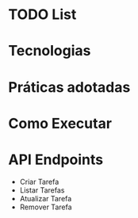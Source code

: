 # TODO List


# Tecnologias


# Práticas adotadas


# Como Executar


# API Endpoints

* Criar Tarefa
* Listar Tarefas
* Atualizar Tarefa
* Remover Tarefa

